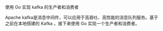 使用 Go 实现 kafka 的生产者和消费者

Apache kafka是消息中间件，可以应用于高吞吐、高性能的消息队列服务。基于之前在本地搭建的 Kafka ，接下来使用 Go 实现一个生产者和消费者。





